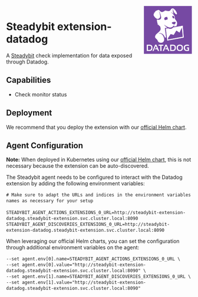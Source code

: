 <img src="./logo.png" height="130" align="right" alt="Datadog logo depicting a dog with the text 'Datadog'">

# Steadybit extension-datadog

A [Steadybit](https://www.steadybit.com/) check implementation for data exposed through Datadog.

## Capabilities

 - Check monitor status

## Deployment

We recommend that you deploy the extension with our [official Helm chart](https://github.com/steadybit/helm-charts/tree/main/charts/steadybit-extension-datadog).

## Agent Configuration

**Note:** When deployed in Kubernetes using our [official Helm chart](https://github.com/steadybit/helm-charts/tree/main/charts/steadybit-extension-datadog), this is not necessary because the extension can be auto-discovered.

The Steadybit agent needs to be configured to interact with the Datadog extension by adding the following environment variables:

```shell
# Make sure to adapt the URLs and indices in the environment variables names as necessary for your setup

STEADYBIT_AGENT_ACTIONS_EXTENSIONS_0_URL=http://steadybit-extension-datadog.steadybit-extension.svc.cluster.local:8090
STEADYBIT_AGENT_DISCOVERIES_EXTENSIONS_0_URL=http://steadybit-extension-datadog.steadybit-extension.svc.cluster.local:8090
```

When leveraging our official Helm charts, you can set the configuration through additional environment variables on the agent:

```
--set agent.env[0].name=STEADYBIT_AGENT_ACTIONS_EXTENSIONS_0_URL \
--set agent.env[0].value="http://steadybit-extension-datadog.steadybit-extension.svc.cluster.local:8090" \
--set agent.env[1].name=STEADYBIT_AGENT_DISCOVERIES_EXTENSIONS_0_URL \
--set agent.env[1].value="http://steadybit-extension-datadog.steadybit-extension.svc.cluster.local:8090"
```

